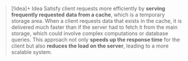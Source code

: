 
> [!idea]+ Idea
> Satisfy client requests more efficiently by **serving frequently requested data from a cache**, which is a temporary storage area. When a client requests data that exists in the cache, it is delivered much faster than if the server had to fetch it from the main storage, which could involve complex computations or database queries. This approach not only **speeds up the response time** for the client but also **reduces the load on the server**, leading to a more scalable system.

